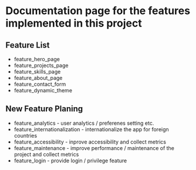 # Documentation page for the features implemented in this project

## Feature List
- feature_hero_page
- feature_projects_page
- feature_skills_page
- feature_about_page
- feature_contact_form
- feature_dynamic_theme


## New Feature Planing

- feature_analytics - user analytics / preferenes setting etc.
- feature_internationalization - internationalize the app for foreign countries
- feature_accessibility - inprove accessibility and collect metrics
- feature_maintenance - improve performance / maintenance of the project and collect metrics
- feature_login - provide login / privilege feature
